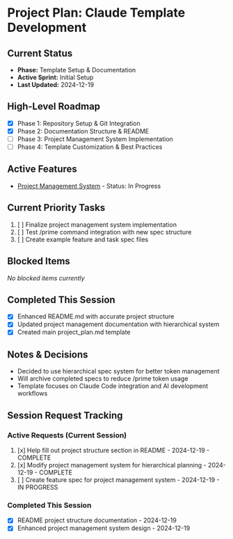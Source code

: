 # Project Plan: Claude Template Development

## Current Status

- **Phase:** Template Setup & Documentation
- **Active Sprint:** Initial Setup
- **Last Updated:** 2024-12-19

## High-Level Roadmap

- [x] Phase 1: Repository Setup & Git Integration
- [x] Phase 2: Documentation Structure & README
- [ ] Phase 3: Project Management System Implementation
- [ ] Phase 4: Template Customization & Best Practices

## Active Features

- [Project Management System](./feature-project-management.md) - Status: In Progress

## Current Priority Tasks

1. [ ] Finalize project management system implementation
2. [ ] Test /prime command integration with new spec structure
3. [ ] Create example feature and task spec files

## Blocked Items

_No blocked items currently_

## Completed This Session

- [x] Enhanced README.md with accurate project structure
- [x] Updated project management documentation with hierarchical system
- [x] Created main project_plan.md template

## Notes & Decisions

- Decided to use hierarchical spec system for better token management
- Will archive completed specs to reduce /prime token usage
- Template focuses on Claude Code integration and AI development workflows

## Session Request Tracking

### Active Requests (Current Session)

1. [x] Help fill out project structure section in README - 2024-12-19 - COMPLETE
2. [x] Modify project management system for hierarchical planning - 2024-12-19 - COMPLETE
3. [ ] Create feature spec for project management system - 2024-12-19 - IN PROGRESS

### Completed This Session

- [x] README project structure documentation - 2024-12-19
- [x] Enhanced project management system design - 2024-12-19
